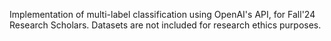Implementation of multi-label classification using OpenAI's API, for Fall'24 Research Scholars. Datasets are not included for research ethics purposes.

